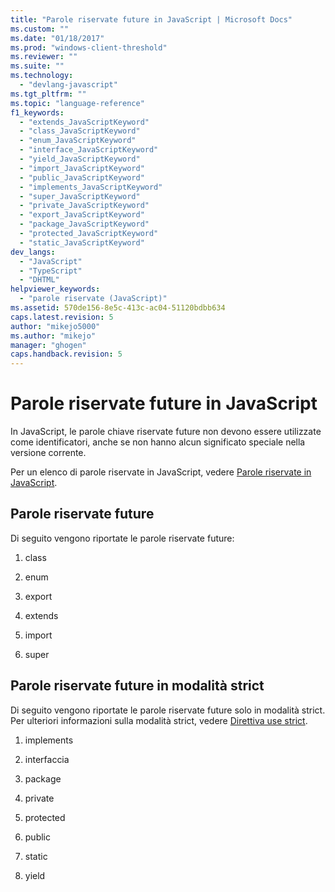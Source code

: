 ```yaml
---
title: "Parole riservate future in JavaScript | Microsoft Docs"
ms.custom: ""
ms.date: "01/18/2017"
ms.prod: "windows-client-threshold"
ms.reviewer: ""
ms.suite: ""
ms.technology: 
  - "devlang-javascript"
ms.tgt_pltfrm: ""
ms.topic: "language-reference"
f1_keywords: 
  - "extends_JavaScriptKeyword"
  - "class_JavaScriptKeyword"
  - "enum_JavaScriptKeyword"
  - "interface_JavaScriptKeyword"
  - "yield_JavaScriptKeyword"
  - "import_JavaScriptKeyword"
  - "public_JavaScriptKeyword"
  - "implements_JavaScriptKeyword"
  - "super_JavaScriptKeyword"
  - "private_JavaScriptKeyword"
  - "export_JavaScriptKeyword"
  - "package_JavaScriptKeyword"
  - "protected_JavaScriptKeyword"
  - "static_JavaScriptKeyword"
dev_langs: 
  - "JavaScript"
  - "TypeScript"
  - "DHTML"
helpviewer_keywords: 
  - "parole riservate (JavaScript)"
ms.assetid: 570de156-8e5c-413c-ac04-51120bdbb634
caps.latest.revision: 5
author: "mikejo5000"
ms.author: "mikejo"
manager: "ghogen"
caps.handback.revision: 5
---
```

# Parole riservate future in JavaScript
In JavaScript, le parole chiave riservate future non devono essere utilizzate come identificatori, anche se non hanno alcun significato speciale nella versione corrente.  
  
 Per un elenco di parole riservate in JavaScript, vedere [Parole riservate in JavaScript](../../javascript/reference/javascript-reserved-words.md).  
  
## Parole riservate future  
 Di seguito vengono riportate le parole riservate future:  
  
1.  class  
  
2.  enum  
  
3.  export  
  
4.  extends  
  
5.  import  
  
6.  super  
  
## Parole riservate future in modalità strict  
 Di seguito vengono riportate le parole riservate future solo in modalità strict.  Per ulteriori informazioni sulla modalità strict, vedere [Direttiva use strict](../../javascript/reference/use-strict-directive.md).  
  
1.  implements  
  
2.  interfaccia  
  
3.  package  
  
4.  private  
  
5.  protected  
  
6.  public  
  
7.  static  
  
8.  yield